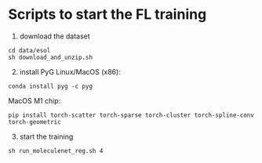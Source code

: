 # Scripts to start the FL training

1. download the dataset
```
cd data/esol
sh download_and_unzip.sh
```

2. install PyG
Linux/MacOS (x86):
```
conda install pyg -c pyg
```

MacOS M1 chip:
```
pip install torch-scatter torch-sparse torch-cluster torch-spline-conv torch-geometric
```

3. start the training
```
sh run_moleculenet_reg.sh 4
```
